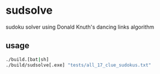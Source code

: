# sudsolve
sudoku solver using Donald Knuth's dancing links algorithm

## usage
```bash
./build.[bat|sh]
./build/sudsolve[.exe] "tests/all_17_clue_sudokus.txt"
```
